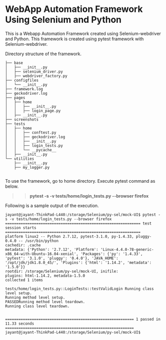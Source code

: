 # WebApp Automation Framework Using Selenium and Python

This is a Webapp Automation Framework created using Selenium-webdriver and Python. This framework is created using pytest framework with Selenium-webdriver.

Directory structure of the framework.

```
├── base
│   ├── __init__.py
│   ├── selenium_driver.py
│   ├── webdriver_factory.py
├── configfiles
│   └── __init__.py
├── framework.log
├── geckodriver.log
├── pages
│   ├── home
│   │   ├── __init__.py
│   │   ├── login_page.py
│   ├── __init__.py
├── screenshots
├── tests
│   ├── home
│   │   ├── conftest.py
│   │   ├── geckodriver.log
│   │   ├── __init__.py
│   │   ├── login_tests.py
│   │   └── __pycache__
│   ├── __init__.py
└── utilities
    ├── __init__.py
    ├── my_logger.py
    
```
To use the framework, go to home directory. Execute pytest command as below.

>>**pytest -s -v tests/home/login_tests.py --browser firefox**

Following is a sample output of the execution.
```
jayant@jayant-ThinkPad-L440:/storage/Selenium/py-sel/mock-UI$ pytest -s -v tests/home/login_tests.py --browser firefox
============================================================= test session starts =============================================================
platform linux2 -- Python 2.7.12, pytest-3.1.0, py-1.4.33, pluggy-0.4.0 -- /usr/bin/python
cachedir: .cache
metadata: {'Python': '2.7.12', 'Platform': 'Linux-4.4.0-78-generic-x86_64-with-Ubuntu-16.04-xenial', 'Packages': {'py': '1.4.33', 'pytest': '3.1.0', 'pluggy': '0.4.0'}, 'JAVA_HOME': '/opt/jdk/jdk1.8.0_45/', 'Plugins': {'html': '1.14.2', 'metadata': '1.5.0'}}
rootdir: /storage/Selenium/py-sel/mock-UI, inifile:
plugins: html-1.14.2, metadata-1.5.0
collected 1 items 

tests/home/login_tests.py::LoginTests::testValidLogin Running class level setup.
Running method level setup.
PASSEDRunning method level teardown.
Running class level teardown.


========================================================== 1 passed in 11.33 seconds ==========================================================
jayant@jayant-ThinkPad-L440:/storage/Selenium/py-sel/mock-UI$
```
